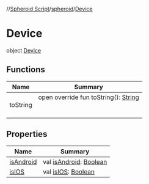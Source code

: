 //[Spheroid Script](../../index.md)/[spheroid](../index.md)/[Device](index.md)



# Device  
 object [Device](index.md)   


## Functions  
  
|  Name|  Summary| 
|---|---|
| toString| open override fun toString(): [String](../../spheroid/-string/index.md)  <br><br><br>


## Properties  
  
|  Name|  Summary| 
|---|---|
| [isAndroid](index.md#spheroid/Device/isAndroid/#/PointingToDeclaration/)|  val [isAndroid](index.md#spheroid/Device/isAndroid/#/PointingToDeclaration/): [Boolean](../-boolean/index.md)   <br>
| [isIOS](index.md#spheroid/Device/isIOS/#/PointingToDeclaration/)|  val [isIOS](index.md#spheroid/Device/isIOS/#/PointingToDeclaration/): [Boolean](../-boolean/index.md)   <br>

